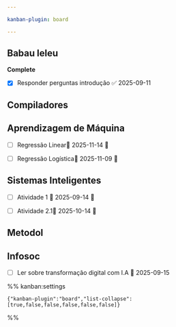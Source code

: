 ```yaml
---

kanban-plugin: board

---
```


## Babau leleu

**Complete**
- [x] Responder perguntas introdução ✅ 2025-09-11


## Compiladores



## Aprendizagem de Máquina

- [ ] Regressão Linear📅 2025-11-14 🔼
- [ ] Regressão Logística📅 2025-11-09 🔼


## Sistemas Inteligentes

- [ ] Atividade 1 📅 2025-09-14 🔽
- [ ] Atividade 2.1📅 2025-10-14 🔽


## Metodol



## Infosoc

- [ ] Ler sobre transformação digital com I.A 📅 2025-09-15




%% kanban:settings
```
{"kanban-plugin":"board","list-collapse":[true,false,false,false,false,false]}
```
%%